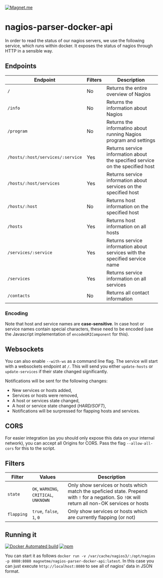 [![Magnet.me](https://cdn.magnet.me/images/logo-2015-full_2x.png)](https://magnet.me)

# nagios-parser-docker-api

In order to read the status of our nagios servers, we use the following service, which runs within docker.
It exposes the status of nagios through HTTP in a sensible way.

## Endpoints

| Endpoint | Filters | Description |
|---|---|---|
| `/` | No | Returns the entire overview of Nagios |
| `/info` | No | Returns the information about Nagios |
| `/program` | No | Returns the informatino about running Nagios program and settings |
| `/hosts/:host/services/:service` | Yes | Returns service information about the specified service on the specified host |
| `/hosts/:host/services` | Yes | Returns service information about services on the specified host |
| `/hosts/:host` | No | Returns host information on the specified host |
| `/hosts` | Yes | Returns host information on all hosts |
| `/services/:service` | Yes | Returns service information about services with the specified service name |
| `/services` | Yes | Returns service information on all services |
| `/contacts` | No | Returns all contact information |

### Encoding

Note that host and service names are __case-sensitive__.
In case host or service names contain special characters, these need to be encoded (use the Javascript implementation of `encodeURIComponent` for this).


## Websockets

You can also enable `--with-ws` as a command line flag.
The service will start with a websockets endpoint at `/`.
This will send you either `update-hosts` or `update-services` if their state changed significantly.

Notifications will be sent for the following changes:

- New services or hosts added,
- Services or hosts were removed,
- A host or services state changed,
- A host or service state changed (_HARD/SOFT_),
- Notifications will be surpressed for flapping hosts and services.

## CORS

For easier integration (as you should only expose this data on your internal network), you can accept all Origins for CORS.
Pass the flag `--allow-all-cors` for this to the script.

## Filters

| Filter | Values | Description |
|---|---|---|
| `state` | `OK`, `WARNING`, `CRITICAL`, `UNKNOWN` | Only show services or hosts which match the speficied state. Prepend with `!` for a negation. So `!OK` will return all non-OK services or hosts |
| `flapping` | `true`, `false`, `1`, `0` | Only show services or hosts which are currently flapping (or not) |

## Running it

[![Docker Automated build](https://img.shields.io/docker/automated/magnetme/nagios-parser-docker-api.svg)]()
[![npm](https://img.shields.io/npm/v/nagios-parser-docker.svg)]()

You can start it as follows `docker run -v /var/cache/nagios3/:/opt/nagios -p 8080:8080 magnetme/nagios-parser-docker-api:latest`.
In this case you can just execute `http://localhost:8080` to see all of nagios' data in JSON format.
